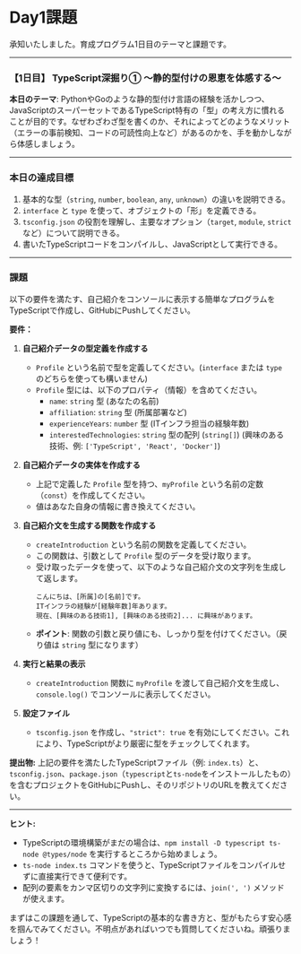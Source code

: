 # Day1課題

承知いたしました。育成プログラム1日目のテーマと課題です。

-----

### **【1日目】 TypeScript深掘り① 〜静的型付けの恩恵を体感する〜**

**本日のテーマ**:
PythonやGoのような静的型付け言語の経験を活かしつつ、JavaScriptのスーパーセットであるTypeScript特有の「型」の考え方に慣れることが目的です。なぜわざわざ型を書くのか、それによってどのようなメリット（エラーの事前検知、コードの可読性向上など）があるのかを、手を動かしながら体感しましょう。

-----

### **本日の達成目標**

1.  基本的な型（`string`, `number`, `boolean`, `any`, `unknown`）の違いを説明できる。
2.  `interface` と `type` を使って、オブジェクトの「形」を定義できる。
3.  `tsconfig.json` の役割を理解し、主要なオプション（`target`, `module`, `strict`など）について説明できる。
4.  書いたTypeScriptコードをコンパイルし、JavaScriptとして実行できる。

-----

### **課題**

以下の要件を満たす、自己紹介をコンソールに表示する簡単なプログラムをTypeScriptで作成し、GitHubにPushしてください。

**要件：**

1.  **自己紹介データの型定義を作成する**

      * `Profile` という名前で型を定義してください。(`interface` または `type` のどちらを使っても構いません)
      * `Profile` 型には、以下のプロパティ（情報）を含めてください。
          * `name`: `string` 型 (あなたの名前)
          * `affiliation`: `string` 型 (所属部署など)
          * `experienceYears`: `number` 型 (ITインフラ担当の経験年数)
          * `interestedTechnologies`: `string` 型の配列 (`string[]`) (興味のある技術、例: `['TypeScript', 'React', 'Docker']`)

2.  **自己紹介データの実体を作成する**

      * 上記で定義した `Profile` 型を持つ、`myProfile` という名前の定数（`const`）を作成してください。
      * 値はあなた自身の情報に書き換えてください。

3.  **自己紹介文を生成する関数を作成する**

      * `createIntroduction` という名前の関数を定義してください。
      * この関数は、引数として `Profile` 型のデータを受け取ります。
      * 受け取ったデータを使って、以下のような自己紹介文の文字列を生成して返します。
        ```
        こんにちは、[所属]の[名前]です。
        ITインフラの経験が[経験年数]年あります。
        現在、[興味のある技術1], [興味のある技術2]... に興味があります。
        ```
      * **ポイント**: 関数の引数と戻り値にも、しっかり型を付けてください。（戻り値は `string` 型になります）

4.  **実行と結果の表示**

      * `createIntroduction` 関数に `myProfile` を渡して自己紹介文を生成し、`console.log()` でコンソールに表示してください。

5.  **設定ファイル**

      * `tsconfig.json` を作成し、`"strict": true` を有効にしてください。これにより、TypeScriptがより厳密に型をチェックしてくれます。

**提出物:**
上記の要件を満たしたTypeScriptファイル（例: `index.ts`）と、`tsconfig.json`、`package.json`（`typescript`と`ts-node`をインストールしたもの）を含むプロジェクトをGitHubにPushし、そのリポジトリのURLを教えてください。

-----

**ヒント:**

  * TypeScriptの環境構築がまだの場合は、`npm install -D typescript ts-node @types/node` を実行するところから始めましょう。
  * `ts-node index.ts` コマンドを使うと、TypeScriptファイルをコンパイルせずに直接実行できて便利です。
  * 配列の要素をカンマ区切りの文字列に変換するには、`join(', ')` メソッドが使えます。

まずはこの課題を通して、TypeScriptの基本的な書き方と、型がもたらす安心感を掴んでみてください。不明点があればいつでも質問してくださいね。頑張りましょう！